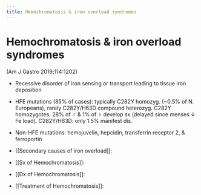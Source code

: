 ```yaml
---
title: Hemochromatosis & iron overload syndromes
---
```

# Hemochromatosis & iron overload syndromes

(Am J Gastro 2019;114:1202)

* Recessive disorder of iron sensing or transport leading to tissue iron deposition

* HFE mutations (85% of cases): typically C282Y homozyg. (~0.5% of N. Europeans), rarely C282Y/H63D compound heterozyg. C282Y homozygotes: 28% of ♂ & 1% of ♀ develop sx (delayed since menses ↓ Fe load). C282Y/H63D: only 1.5% manifest dis.

* Non-HFE mutations: hemojuvelin, hepcidin, transferrin receptor 2, & ferroportin

* [[Secondary causes of iron overload]]: 

* [[Sx of Hemochromatosis]]: 

* [[Dx of Hemochromatosis]]: 

* [[Treatment of Hemochromatosis]]: 
